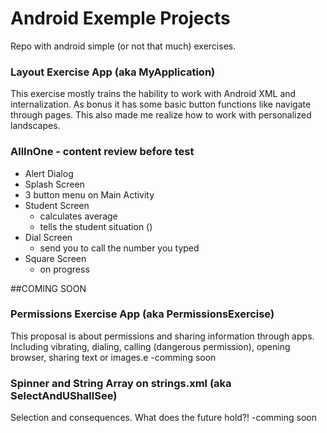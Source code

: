 # Android Exemple Projects
Repo with android simple (or not that much) exercises.

### Layout Exercise App (aka MyApplication)
This exercise mostly trains the hability to work with Android XML and internalization. As bonus it has some basic button functions like navigate through pages. This also made me realize how to work with personalized landscapes.

### AllInOne - content review before test
- Alert Dialog
- Splash Screen
- 3 button menu on Main Activity
- Student Screen
  - calculates average
  - tells the student situation ()
- Dial Screen
  - send you to call the number you typed
- Square Screen
  - on progress

##COMING SOON

### Permissions Exercise App (aka PermissionsExercise)
This proposal is about permissions and sharing information through apps. 
Including vibrating, dialing, calling (dangerous permission), opening browser, sharing text or images.e
-comming soon

### Spinner and String Array on strings.xml (aka SelectAndUShallSee)
Selection and consequences. What does the future hold?!
-comming soon
